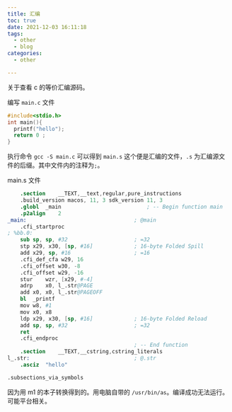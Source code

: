 ```yaml
---
title: 汇编
toc: true
date: 2021-12-03 16:11:18
tags:
  - other
  - blog
categories:
  - other

---
```




<!--more-->


关于查看 c 的等价汇编源码。

编写 `main.c` 文件

```c
#include<stdio.h>
int main(){
  printf("hello");
  return 0 ;
}
```

执行命令 `gcc -S main.c` 可以得到 `main.s` 这个便是汇编的文件，`.s` 为汇编源文件的后缀。其中文件内的注释为`;`。  

main.s 文件
```s
	.section	__TEXT,__text,regular,pure_instructions
	.build_version macos, 11, 3	sdk_version 11, 3
	.globl	_main                           ; -- Begin function main
	.p2align	2
_main:                                  ; @main
	.cfi_startproc
; %bb.0:
	sub	sp, sp, #32                     ; =32
	stp	x29, x30, [sp, #16]             ; 16-byte Folded Spill
	add	x29, sp, #16                    ; =16
	.cfi_def_cfa w29, 16
	.cfi_offset w30, -8
	.cfi_offset w29, -16
	stur	wzr, [x29, #-4]
	adrp	x0, l_.str@PAGE
	add	x0, x0, l_.str@PAGEOFF
	bl	_printf
	mov	w8, #1
	mov	x0, x8
	ldp	x29, x30, [sp, #16]             ; 16-byte Folded Reload
	add	sp, sp, #32                     ; =32
	ret
	.cfi_endproc
                                        ; -- End function
	.section	__TEXT,__cstring,cstring_literals
l_.str:                                 ; @.str
	.asciz	"hello"

.subsections_via_symbols
```

因为用 m1 的本子转换得到的。用电脑自带的 `/usr/bin/as`。编译成功无法运行。可能平台相关。